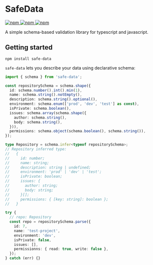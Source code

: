 # SafeData

<a href="https://www.npmjs.com/package/safe-data">
  <img alt="npm" src="https://badgen.net/npm/node/next" />
</a>
<a href="https://www.npmjs.com/package/safe-data">
  <img alt="npm" src="https://badgen.net/npm/v/safe-data" />
</a>
<a href="https://www.npmjs.com/package/safe-data">
  <img alt="npm" src="https://badgen.net/npm/types/safe-data" />
</a>

A simple schema-based validation library for typescript and javascript.

## Getting started

```
npm install safe-data
```

`safe-data` lets you describe your data using declarative schema:

```ts
import { schema } from 'safe-data';

const repositorySchema = schema.shape({
  id: schema.number().int().min(1),
  name: schema.string().notEmpty(),
  description: schema.string().optional(),
  environment: schema.enum(['prod', 'dev', 'test'] as const),
  isPrivate: schema.boolean(),
  issues: schema.array(schema.shape({
    author: schema.string(),
    body: schema.string(),
  })),
  permissions: schema.object(schema.boolean(), schema.string()),
});

type Repository = schema.infer<typeof repositorySchema>;
// Repository inferred type:
//   {
//     id: number;
//     name: string;
//     description: string | undefined;
//     environment: 'prod' | 'dev' | 'test';
//     isPrivate: boolean;
//     issues: {
//       author: string;
//       body: string;
//     }[];
//     permissions: { [key: string]: boolean };
//   }

try {
  // repo: Repository
  const repo = repositorySchema.parse({
    id: 7,
    name: 'test-project',
    environment: 'dev',
    isPrivate: false,
    issues: [],
    permissionns: { read: true, write: false },
  });
} catch (err) {}
```
